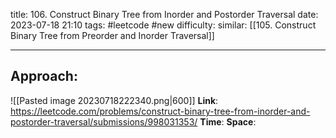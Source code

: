 title: 106. Construct Binary Tree from Inorder and Postorder Traversal
date: 2023-07-18 21:10
tags: #leetcode #new
difficulty:
similar: [[105. Construct Binary Tree from Preorder and Inorder Traversal]]

---
## Approach:
![[Pasted image 20230718222340.png|600]]
**Link**: https://leetcode.com/problems/construct-binary-tree-from-inorder-and-postorder-traversal/submissions/998031353/
**Time**:
**Space**: